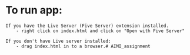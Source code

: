 # To run app:

    If you have the Live Server (Five Server) extension installed.
        - right click on index.html and click on "Open with Five Server"

    If you don't have Live server installed:
        - drag index.html in to a browser.# AIMI_assignment
